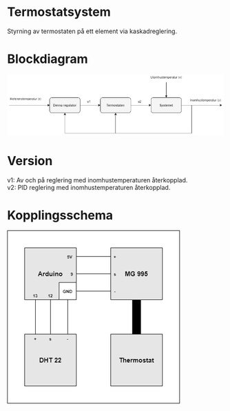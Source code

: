 # Termostatsystem  
Styrning av termostaten på ett element via kaskadreglering.  
  
# Blockdiagram  
![Blockdiagram](https://github.com/TantDre/Termostatsystem/blob/master/Blockdiagram.png?raw=true)
  
# Version 
v1: Av och på reglering med inomhustemperaturen återkopplad.  
v2: PID reglering med inomhustemperaturen återkopplad.   
  
# Kopplingsschema  
![Kopplingsschema](https://github.com/TantDre/Termostatsystem/blob/master/Kopplingsschema.png?raw=true)

